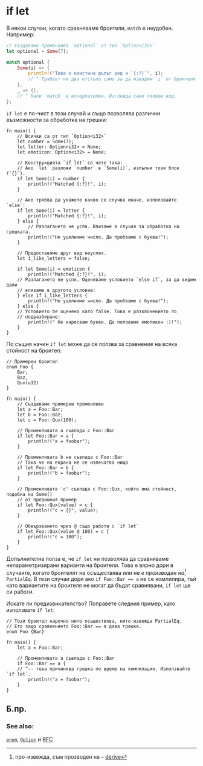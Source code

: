 # if let

В някои случаи, когато сравняваме броители, `match` е неудобен. Например:

```rust
// Създаваме променлива `optional` от тип `Option<i32>`
let optional = Some(7);

match optional {
    Some(i) => {
        println!("Това е наистина дълъг ред и `{:?}`", i);
        // ^ Трябват ни два отстъпа само за да извадим `i` от броителя за избор.
    },
    _ => {},
    // ^ Нали `match` е изчерпателен. Изглежда само пилеем код.
};

```

`if let` е по-чист в този случай и също позволява различни възможности за
обработка на грешки:

```rust,editable
fn main() {
    // Всички са от тип `Option<i32>`
    let number = Some(7);
    let letter: Option<i32> = None;
    let emoticon: Option<i32> = None;

    // Конструкцията `if let` се чете така:
    // Ако `let` разложи `number` в `Some(i)`, изпълни този блок (`{}`).
    if let Some(i) = number {
        println!("Matched {:?}!", i);
    }

    // Ако трябва да укажете какво се случва иначе, използвайте `else`:
    if let Some(i) = letter {
        println!("Matched {:?}!", i);
    } else {
        // Разлагането не успя. Влизаме в случая за обработка на грешката.
        println!("Не уцелихме число. Да пробваме с буква!");
    }

    // Предоставяме друг вид неуспех.
    let i_like_letters = false;

    if let Some(i) = emoticon {
        println!("Matched {:?}!", i);
    // Разлагането не успя. Оценяваме условието `else if`, за да видим дали
    // влизаме в другото условие:
    } else if i_like_letters {
        println!("Не уцелихме число. Да пробваме с буква!");
    } else {
    // Условието бе оценено като false. Това е разклонението по
    // подразбиране:
        println!(" Не харесвам букви. Да ползваме емотикон :)!");
    }
}
```

По същия начин `if let` може да се ползва за сравнение на всяка стойност на
броител:

```rust,editable
// Примерен броител
enum Foo {
    Bar,
    Baz,
    Qux(u32)
}

fn main() {
    // Създаваме примерни променливи
    let a = Foo::Bar;
    let b = Foo::Baz;
    let c = Foo::Qux(100);
    
    // Променливата a съвпада с Foo::Bar
    if let Foo::Bar = a {
        println!("a = foobar");
    }
    
    // Променливата b не съвпада с Foo::Bar
    // Така че на екрана не се изпечатва нищо
    if let Foo::Bar = b {
        println!("b = foobar");
    }
    
    // Променливата 'c' съвпада с Foo::Qux, който има стойност, подобна на Some()
    // от предишния пример
    if let Foo::Qux(value) = c {
        println!("c = {}", value);
    }

    // Обвързването чрез @ също работи с `if let`
    if let Foo::Qux(value @ 100) = c {
        println!("c = 100");
    }
}
```

Допълнителна полза е, че `if let` ни позволява да сравняваме непараметризирани
варианти на броители. Това е вярно дори в случаите, когато броителят не осъществява
или не *е производен на*[^derive] `PartialEq`. В тези случаи дори ако `if
Foo::Bar == a` не се компилира, тъй като вариантите на броителя не могат да бъдат
сравнявани, `if let` ще си работи.

Искате ли предизвикателство? Поправете следния пример, като използвате `if let`:

```rust,editable,ignore,mdbook-runnable
// Този броител нарочно нито осъществява, нито извежда PartialEq.
// Ето защо сравнението Foo::Bar == a дава грешка.
enum Foo {Bar}

fn main() {
    let a = Foo::Bar;

    // Променливата a съвпада с Foo::Bar
    if Foo::Bar == a {
    // ^-- това причинява грешка по време на компилация. Използвайте `if let`.
        println!("a = foobar");
    }
}
```

## Б.пр.

[^derive]: про-извежда, съм прозводен на – [derive][derive]


### See also:

[`enum`][enum], [`Option`][option] и [RFC][if_let_rfc]

[derive]: ../../trait/derive.md
[enum]: ../custom_types/enum.md
[if_let_rfc]: https://github.com/rust-lang/rfcs/pull/160
[option]: ../std/option.md

